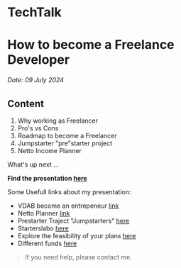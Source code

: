 # TechTalk
# How to become a Freelance Developer
###### Date: 09 July 2024

## Content

1. Why working as Freelancer
2. Pro's vs Cons
3. Roadmap to become a Freelancer
4. Jumpstarter "pre"starter project
5. Netto Income Planner

What's up next ... 

**Find the presentation [here](https://github.com/marcnevens/TechTalk/blob/main/How%20to%20become%20a%20Freelancer.pdf)**


Some Usefull links about my presentation:

- VDAB become an entrepeneur [link](https://www.vdab.be/jobs/ondernemer-worden)
- Netto Planner [link](https://netto-planner.acerta.be/simulatie/ontvangsten/dmVKbEdWOVFHQTZBV3hyNHkwR0xmQT09)
- Prestarter Traject "Jumpstarters" [here](https://jumpstarters.be/)
- Starterslabo [here](https://starterslabo.be/)
- Explore the feasibility of your plans [here](https://www.vlaio.be/nl/begeleiding-advies/start/voorbereiding-van-je-opstart/onderzoek-de-haalbaarheid-van-je-plannen)
- Different funds [here](https://www.vdab.be/jobs/ondernemer-worden/geld)

> If you need help, please contact me.
